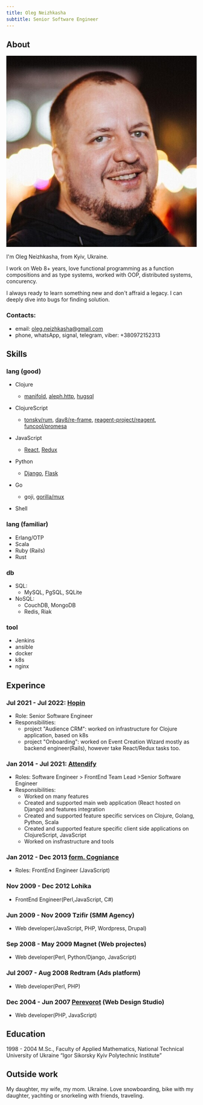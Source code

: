 ```yaml
---
title: Oleg Neizhkasha
subtitle: Senior Software Engineer
---
```


## About
![](me.jpeg)

I'm Oleg Neizhkasha, from Kyiv, Ukraine.

I work on Web 8+ years, love functional programming as a function compositions and as type systems, worked with OOP, distributed systems, concurency. 

I always ready to learn something new and don't affraid a legacy. I can deeply dive into bugs for finding solution.

### Contacts:
- email: [oleg.neizhkasha@gmail.com](mailto:oleg.neizhkasha@gmail.com)
- phone, whatsApp, signal, telegram, viber: +380972152313


## Skills

### lang (good) 
 - Clojure
   - [manifold](https://aleph.io/manifold/rationale.html), [aleph.http](https://aleph.io/aleph/http.html), [hugsql](https://www.hugsql.org/)
 
 - ClojureScript
   - [tonsky/rum](https://github.com/tonsky/rum), [day8/re-frame](http://day8.github.io/re-frame/), [reagent-project/reagent](https://github.com/reagent-project/reagent), [funcool/promesa](https://cljdoc.org/d/funcool/promesa)
 
 - JavaScript
   - [React](https://reactjs.org/), [Redux](https://redux.js.org/)

 - Python
   - [Django](https://www.djangoproject.com/), [Flask](https://flask.palletsprojects.com/)

 - Go
   - goji, [gorilla/mux](https://github.com/gorilla/mux)
 
 - Shell

### lang (familiar) 
 - Erlang/OTP
 - Scala
 - Ruby (Rails)
 - Rust

### db
 - SQL:
   - MySQL, PgSQL, SQLite
 - NoSQL:
   - CouchDB, MongoDB
   - Redis, Riak

### tool
 - Jenkins
 - ansible
 - docker
 - k8s
 - nginx


## Experince

### Jul 2021 - Jul 2022: [Hopin](https://hopin.com/)

- Role: Senior Software Engineer
- Responsibilities:
  - project "Audience CRM": worked on infrastructure for Clojure application, based on k8s
  - project  "Onboarding": worked on Event Creation Wizard mostly as backend engineer(Rails), however take React/Redux tasks too.
 
### Jan 2014 - Jul 2021: [Attendify](https://attendify.com/)
 
- Roles: Software Engineer > FrontEnd Team Lead >Senior Software Engineer
- Responsibilities: 
  - Worked on many features
  - Created and supported main web application (React hosted on Django) and features integration
  - Created and supported feature specific services on Clojure, Golang, Python, Scala 
  - Created and supported feature specific client side applications on ClojureScript, JavaScript
  - Worked on insfrastructure and tools 
  
### Jan 2012 - Dec 2013 [form. Cogniance](https://star.global)

- Roles: FrontEnd Engineer (JavaScript)
  
### Nov 2009 - Dec 2012 Lohika 

- FrontEnd Engineer(Perl,JavaScript, C#)
  
### Jun 2009 - Nov 2009 Tzifir (SMM Agency)

- Web developer(JavaScript, PHP, Wordpress, Drupal)

### Sep 2008 - May 2009 Magnet (Web projectes)

- Web developer(Perl, Python/Django, JavaScript)
  
### Jul 2007 - Aug 2008 Redtram (Ads platform)

- Web developer(Perl, PHP)
  
### Dec 2004 - Jun 2007 [Perevorot](https://perevorot.com) (Web Design Studio)

- Web developer(PHP, JavaScript)

## Education

1998 - 2004 M.Sc., Faculty of Applied Mathematics, National Technical University of Ukraine “Igor Sikorsky Kyiv Polytechnic Institute”

## Outside work

My daughter, my wife, my mom. Ukraine. Love snowboarding, bike with my daughter, yachting or snorkeling with friends, traveling. 